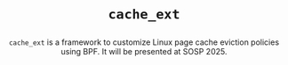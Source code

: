 <h1>
<p align="center">
  <code>cache_ext</code>
</h1>
  <p align="center">
    <code>cache_ext</code> is a framework to customize Linux page cache eviction policies using BPF. It will be presented at SOSP 2025.
  </p>
</p>
